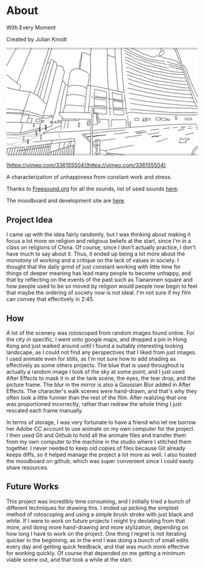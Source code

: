# About

With Every Moment

Created by Julian Knodt

![City](imgs/city.png)

[https://vimeo.com/336155504](https://vimeo.com/336155504)

A characterization of unhappiness from constant work and stress.

Thanks to [Freesound.org](https://freesound.org/) for all the sounds, list of used sounds
[here](sounds.md).

The moodboard and development site are [here](readme.md).

## Project Idea
I came up with the idea fairly randomly, but I was thinking about making it focus a lot more
on religion and religious beliefs at the start, since I'm in a class on religions of China. Of
course, since I don't actually practice, I don't have much to say about it. Thus, it ended up
being a lot more about the monotony of working and a critique on the lack of values in society.
I thought that the daily grind of just constant working with little time for things of deeper
meaning has lead many people to become unhappy, and that by reflecting on the events of the past
such as Tiananmen square and how people used to be so moved by religion would people now begin
to feel that maybe the ordering of society now is not ideal. I'm not sure if my film can convey
that effectively in 2:45.

## How
A lot of the scenery was rotoscoped from random images found online. For the city in specific, I
went onto google maps, and dropped a pin in Hong Kong and just walked around until I found a
suitably interesting looking landscape, as I could not find any perspectives that I liked from
just images. I used animate even for stills, as I'm not sure how to add shading as effectively
as some others projects. The blue that is used throughout is actually a random image I took of
the sky at some point, and I just used After Effects to mask it in at the tank scene, the eyes,
the tear drop, and the picture frame. The blur in the mirror is also a Gaussian Blur added in
After Effects. The character's walk scenes were hand-drawn, and that's why they often look a
little funnier than the rest of the film. After realizing that one was proportioned incorrectly,
rather than redraw the whole thing I just rescaled each frame manually.

In terms of storage, I was very fortunate to have a friend who let me borrow her Adobe CC
account to use animate on my own computer for the project. I then used Git and Github to hold
all the animate files and transfer them from my own computer to the machine in the studio where
I stitched them together. I never needed to keep old copies of files because Git already keeps
diffs, so it helped manage the project a lot more as well. I also hosted the moodboard on
github, which was super convenient since I could easily share resources.

## Future Works
This project was incredibly time consuming, and I initially tried a bunch of different
techniques for drawing this. I ended up picking the simplest method of rotoscoping and using a
simple brush stroke with just black and white. If I were to work on future projects I might try
deviating from that more, and doing more hand-drawing and more stylization, depending on how
long I have to work on the project. One thing I regret is not iterating quicker in the
beginning, as in the end I was doing a bunch of small edits every day and getting quick
feedback, and that was much more effective for working quickly. Of course that depended on me
getting a minimum viable scene out, and that took a while at the start.



